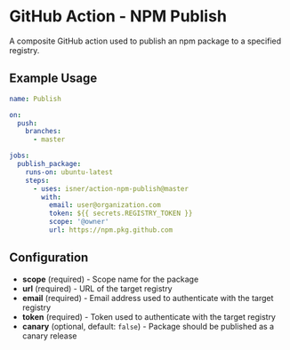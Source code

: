 # GitHub Action - NPM Publish

A composite GitHub action used to publish an npm package to a specified registry.

## Example Usage

```yml
name: Publish

on:
  push:
    branches:
      - master

jobs:
  publish_package:
    runs-on: ubuntu-latest
    steps:
      - uses: isner/action-npm-publish@master
        with:
          email: user@organization.com
          token: ${{ secrets.REGISTRY_TOKEN }}
          scope: '@owner'
          url: https://npm.pkg.github.com
```

## Configuration

- **scope** (required) - Scope name for the package
- **url** (required) - URL of the target registry
- **email** (required) - Email address used to authenticate with the target registry
- **token** (required) - Token used to authenticate with the target registry
- **canary** (optional, default: `false`) - Package should be published as a canary release
